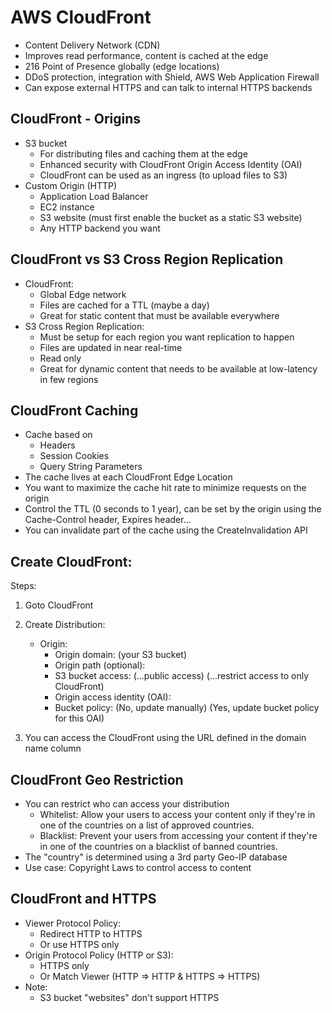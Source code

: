 # AWS CloudFront

- Content Delivery Network (CDN)
- Improves read performance, content is cached at the edge
- 216 Point of Presence globally (edge locations)
- DDoS protection, integration with Shield, AWS Web Application Firewall
- Can expose external HTTPS and can talk to internal HTTPS backends

## CloudFront - Origins

- S3 bucket
  - For distributing files and caching them at the edge
  - Enhanced security with CloudFront Origin Access Identity (OAI)
  - CloudFront can be used as an ingress (to upload files to S3)
- Custom Origin (HTTP)
  - Application Load Balancer
  - EC2 instance
  - S3 website (must first enable the bucket as a static S3 website)
  - Any HTTP backend you want

## CloudFront vs S3 Cross Region Replication

- CloudFront:
  - Global Edge network
  - Files are cached for a TTL (maybe a day)
  - Great for static content that must be available everywhere
- S3 Cross Region Replication:
  - Must be setup for each region you want replication to happen
  - Files are updated in near real-time
  - Read only
  - Great for dynamic content that needs to be available at low-latency in few regions

## CloudFront Caching

- Cache based on
  - Headers
  - Session Cookies
  - Query String Parameters
- The cache lives at each CloudFront Edge Location
- You want to maximize the cache hit rate to minimize requests on the origin
- Control the TTL (0 seconds to 1 year), can be set by the origin using the Cache-Control header, Expires header...
- You can invalidate part of the cache using the CreateInvalidation API

## Create CloudFront:

Steps:

1. Goto CloudFront
2. Create Distribution:

   - Origin:
     - Origin domain: (your S3 bucket)
     - Origin path (optional):
     - S3 bucket access: (...public access) (...restrict access to only CloudFront)
     - Origin access identity (OAI):
     - Bucket policy: (No, update manually) (Yes, update bucket policy for this OAI)

3. You can access the CloudFront using the URL defined in the domain name column

## CloudFront Geo Restriction

- You can restrict who can access your distribution
  - Whitelist: Allow your users to access your content only if they're in one of the countries on a list of approved countries.
  - Blacklist: Prevent your users from accessing your content if they're in one of the countries on a blacklist of banned countries.
- The "country" is determined using a 3rd party Geo-IP database
- Use case: Copyright Laws to control access to content

## CloudFront and HTTPS

- Viewer Protocol Policy:
  - Redirect HTTP to HTTPS
  - Or use HTTPS only
- Origin Protocol Policy (HTTP or S3):
  - HTTPS only
  - Or Match Viewer (HTTP => HTTP & HTTPS => HTTPS)
- Note:
  - S3 bucket "websites" don't support HTTPS
